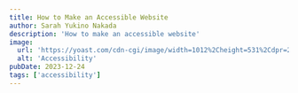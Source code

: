 ```yaml
---
title: How to Make an Accessible Website
author: Sarah Yukino Nakada
description: 'How to make an accessible website'
image:
  url: 'https://yoast.com/cdn-cgi/image/width=1012%2Cheight=531%2Cdpr=2%2Cfit=cover%2Cf=auto%2Cquality=75%2Conerror=redirect/app/uploads/2015/11/accessibility_matters_fi_2400x1350.png'
  alt: 'Accessibility'
pubDate: 2023-12-24
tags: ['accessibility']
---
```

